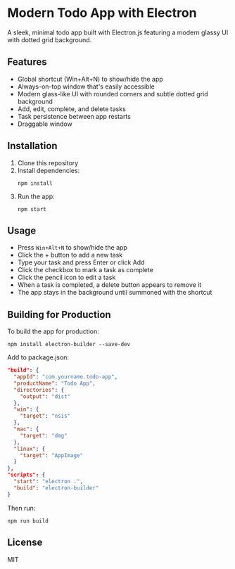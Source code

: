 # Modern Todo App with Electron

A sleek, minimal todo app built with Electron.js featuring a modern glassy UI with dotted grid background.

## Features

- Global shortcut (Win+Alt+N) to show/hide the app
- Always-on-top window that's easily accessible
- Modern glass-like UI with rounded corners and subtle dotted grid background
- Add, edit, complete, and delete tasks
- Task persistence between app restarts
- Draggable window

## Installation

1. Clone this repository
2. Install dependencies:
   ```
   npm install
   ```
3. Run the app:
   ```
   npm start
   ```

## Usage

- Press `Win+Alt+N` to show/hide the app
- Click the + button to add a new task
- Type your task and press Enter or click Add
- Click the checkbox to mark a task as complete
- Click the pencil icon to edit a task
- When a task is completed, a delete button appears to remove it
- The app stays in the background until summoned with the shortcut

## Building for Production

To build the app for production:

```
npm install electron-builder --save-dev
```

Add to package.json:

```json
"build": {
  "appId": "com.yourname.todo-app",
  "productName": "Todo App",
  "directories": {
    "output": "dist"
  },
  "win": {
    "target": "nsis"
  },
  "mac": {
    "target": "dmg"
  },
  "linux": {
    "target": "AppImage"
  }
},
"scripts": {
  "start": "electron .",
  "build": "electron-builder"
}
```

Then run:

```
npm run build
```

## License

MIT
